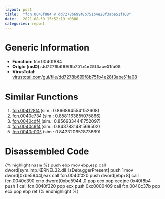 ```yaml
---
layout: post
title:  "fcn.0040f884 @ dd7278b699f8b751b4e28f3abe51fa08"
date:   2021-08-30 15:52:19 +0300
categories: report
---
```


# Generic Information
- **Function:** fcn.0040f884
- **Origin (md5):** dd7278b699f8b751b4e28f3abe51fa08
- **VirusTotal:** [virustotal.com/gui/file/dd7278b699f8b751b4e28f3abe51fa08][virustotal_ref]



# Similar Functions

1. [fcn.004128f4][similar_1_ref] (sim.: 0.8668945541152608)
2. [fcn.0040e734][similar_2_ref] (sim.: 0.8581163855075866)
3. [fcn.0040cdf4][similar_3_ref] (sim.: 0.8569334441752097)
4. [fcn.0040c9f4][similar_4_ref] (sim.: 0.8437831481569502)
5. [fcn.0040e006][similar_5_ref] (sim.: 0.842320652873669)


# Disassembled Code

{% highlight nasm %}
push ebp
mov ebp,esp
call dword[sym.imp.KERNEL32.dll_IsDebuggerPresent]
push 1
mov dword[0xbe5944],eax
call fcn.0040f320
push dword[ebp+8]
call fcn.0040c390
cmp dword[0xbe5944],0
pop ecx
pop ecx
jne 0x40f8b4
push 1
call fcn.0040f320
pop ecx
push 0xc0000409
call fcn.0040c37b
pop ecx
pop ebp
ret 
{% endhighlight %}


[similar_1_ref]: /report/fcn.004128f4@e5be9c1df6690f9880cc7a4e3bb82114
[similar_2_ref]: /report/fcn.0040e734@5d44fc96ec059e83cbab5efb708e5e9e
[similar_3_ref]: /report/fcn.0040cdf4@1fd683a7f72f257d6d6de6e845d6c40a
[similar_4_ref]: /report/fcn.0040c9f4@f9b80f61ad003ebdee20dab4a0087d2a
[similar_5_ref]: /report/fcn.0040e006@470263fe7e7cc115b95cd041d643e3b5
[virustotal_ref]: https://www.virustotal.com/gui/file/dd7278b699f8b751b4e28f3abe51fa08